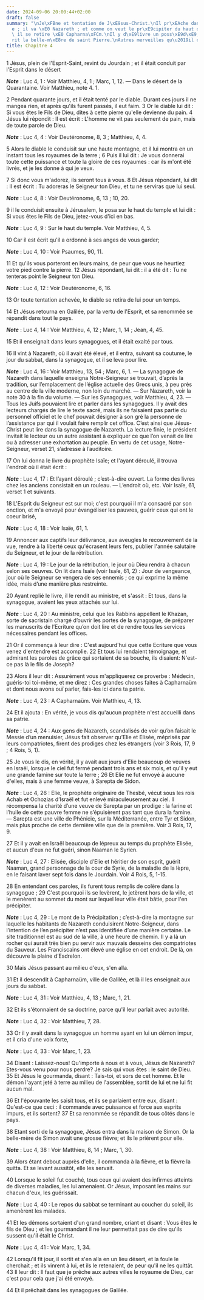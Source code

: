 ```yaml
---
date: 2024-09-06 20:00:44+02:00
draft: false
summary: "\nJe\xFBne et tentation de J\xE9sus-Christ.\nIl pr\xEAche dans la Galil\xE9\
  e ; il va \xE0 Nazareth ; et comme on veut le pr\xE9cipiter du haut d\u2019une montagne,\
  \ il se retire \xE0 Capharna\xFCm.\nIl y d\xE9livre un poss\xE9d\xE9, et gu\xE9\
  rit la belle-m\xE8re de saint Pierre.\nAutres merveilles qu\u2019il op\xE8re.\n"
title: Chapitre 4
---
```





1 Jésus, plein de l'Esprit-Saint, revint du Jourdain ; et il était conduit par l'Esprit dans le désert

***Note*** :  Luc 4, 1 : Voir Matthieu, 4, 1 ; Marc, 1, 12. ― Dans le désert de la Quarantaine. Voir Matthieu, note 4. 1.

2 Pendant quarante jours, et il était tenté par le diable. Durant ces jours il ne mangea rien, et après qu'ils furent passés, il eut faim. 3 Or le diable lui dit : Si vous êtes le Fils de Dieu, dites à cette pierre qu'elle devienne du pain. 4 Jésus lui répondit : Il est écrit : L'homme ne vit pas seulement de pain, mais de toute parole de Dieu.

***Note*** :  Luc 4, 4 : Voir Deutéronome, 8, 3 ; Matthieu, 4, 4.

5 Alors le diable le conduisit sur une haute montagne, et il lui montra en un instant tous les royaumes de la terre ; 6 Puis il lui dit : Je vous donnerai toute cette puissance et toute la gloire de ces royaumes : car ils m'ont été livrés, et je les donne à qui je veux.

7 Si donc vous m'adorez, ils seront tous à vous. 8 Et Jésus répondant, lui dit : Il est écrit : Tu adoreras le Seigneur ton Dieu, et tu ne serviras que lui seul.

***Note*** :  Luc 4, 8 : Voir Deutéronome, 6, 13 ; 10, 20.

9 il le conduisit ensuite à Jérusalem, le posa sur le haut du temple et lui dit : Si vous êtes le Fils de Dieu, jetez-vous d'ici en bas.

***Note*** :  Luc 4, 9 : Sur le haut du temple. Voir Matthieu, 4, 5.

10 Car il est écrit qu'il a ordonné à ses anges de vous garder;

***Note*** :  Luc 4, 10 : Voir Psaumes, 90, 11.

11 Et qu'ils vous porteront en leurs mains, de peur que vous ne heurtiez votre pied contre la pierre. 12 Jésus répondant, lui dit : il a été dit : Tu ne tenteras point le Seigneur ton Dieu.

***Note*** :  Luc 4, 12 : Voir Deutéronome, 6, 16.

13 Or toute tentation achevée, le diable se retira de lui pour un temps.


14 Et Jésus retourna en Galilée, par la vertu de l'Esprit, et sa renommée se répandit dans tout le pays.

***Note*** :  Luc 4, 14 : Voir Matthieu, 4, 12 ; Marc, 1, 14 ; Jean, 4, 45.

15 Et il enseignait dans leurs synagogues, et il était exalté par tous.


16 Il vint à Nazareth, où il avait été élevé, et il entra, suivant sa coutume, le jour du sabbat, dans la synagogue, et il se leva pour lire.

***Note*** :  Luc 4, 16 : Voir Matthieu, 13, 54 ; Marc, 6, 1. ― La synagogue de Nazareth dans laquelle enseigna Notre-Seigneur se trouvait, d’après la tradition, sur l’emplacement de l’église actuelle des Grecs unis, à peu près au centre de la ville moderne, non loin du marché. ― Sur Nazareth, voir la note 30 à la fin du volume. ― Sur les Synagogues, voir Matthieu, 4, 23. ― Tous les Juifs pouvaient lire et parler dans les synagogues. Il y avait des lecteurs chargés de lire le texte sacré, mais ils ne faisaient pas partie du personnel officiel et le chef pouvait désigner à son gré la personne de l’assistance par qui il voulait faire remplir cet office. C’est ainsi que Jésus-Christ peut lire dans la synagogue de Nazareth. La lecture finie, le président invitait le lecteur ou un autre assistant à expliquer ce que l’on venait de lire ou à adresser une exhortation au peuple. En vertu de cet usage, Notre-Seigneur, verset 21, s’adresse à l’auditoire.

17 On lui donna le livre du prophète Isaïe; et l'ayant déroulé, il trouva l'endroit où il était écrit :

***Note*** :  Luc 4, 17 : Et l’ayant déroulé ; c’est-à-dire ouvert. La forme des livres chez les anciens consistait en un rouleau. ― L’endroit où, etc. Voir Isaïe, 61, verset 1 et suivants.

18 L'Esprit du Seigneur est sur moi; c'est pourquoi il m'a consacré par son onction, et m'a envoyé pour évangéliser les pauvres, guérir ceux qui ont le coeur brisé,

***Note*** :  Luc 4, 18 : Voir Isaïe, 61, 1.

19 Annoncer aux captifs leur délivrance, aux aveugles le recouvrement de la vue, rendre à la liberté ceux qu'écrasent leurs fers, publier l'année salutaire du Seigneur, et le jour de la rétribution.

***Note*** :  Luc 4, 19 : Le jour de la rétribution, le jour où Dieu rendra à chacun selon ses oeuvres. On lit dans Isaïe (voir Isaïe, 61, 2) : Jour de vengeance, jour où le Seigneur se vengera de ses ennemis ; ce qui exprime la même idée, mais d’une manière plus restreinte.

20 Ayant replié le livre, il le rendit au ministre, et s'assit : Et tous, dans la synagogue, avaient les yeux attachés sur lui.

***Note*** :  Luc 4, 20 : Au ministre, celui que les Rabbins appellent le Khazan, sorte de sacristain chargé d’ouvrir les portes de la synagogue, de préparer les manuscrits de l’Ecriture qu’on doit lire et de rendre tous les services nécessaires pendant les offices.

21 Or il commença à leur dire : C'est aujourd'hui que cette Ecriture que vous venez d'entendre est accomplie. 22 Et tous lui rendaient témoignage, et admirant les paroles de grâce qui sortaient de sa bouche, ils disaient: N'est-ce pas là le fils de Joseph?


23 Alors il leur dit : Assurément vous m'appliquerez ce proverbe : Médecin, guéris-toi toi-même, et me direz : Ces grandes choses faites à Capharnaüm et dont nous avons ouï parler, fais-les ici dans ta patrie.

***Note*** :  Luc 4, 23 : A Capharnaüm. Voir Matthieu, 4, 13.

24 Et il ajouta : En vérité, je vous dis qu'aucun prophète n'est accueilli dans sa patrie.

***Note*** :  Luc 4, 24 : Aux gens de Nazareth, scandalisés de voir qu’on faisait le Messie d’un menuisier, Jésus fait observer qu’Elie et Elisée, méprisés par leurs compatriotes, firent des prodiges chez les étrangers (voir 3 Rois, 17, 9 ; 4 Rois, 5, 1).

25 Je vous le dis, en vérité, il y avait aux jours d'Elie beaucoup de veuves en Israël, lorsque le ciel fut fermé pendant trois ans et six mois, et qu'il y eut une grande famine sur toute la terre ; 26 Et Elie ne fut envoyé à aucune d'elles, mais à une femme veuve, à Sarepta de Sidon.

***Note*** :  Luc 4, 26 : Elie, le prophète originaire de Thesbé, vécut sous les rois Achab et Ochozias d’Israël et fut enlevé miraculeusement au ciel. Il récompensa la charité d’une veuve de Sarepta par un prodige : la farine et l’huile de cette pauvre femme ne s’épuisèrent pas tant que dura la famine. ― Sarepta est une ville de Phénicie, sur la Méditerranée, entre Tyr et Sidon, mais plus proche de cette dernière ville que de la première. Voir 3 Rois, 17, 9.

27 Et il y avait en Israël beaucoup de lépreux au temps du prophète Elisée, et aucun d'eux ne fut guéri, sinon Naaman le Syrien.

***Note*** :  Luc 4, 27 : Elisée, disciple d’Elie et héritier de son esprit, guérit Naaman, grand personnage de la cour de Syrie, de la maladie de la lèpre, en le faisant laver sept fois dans le Jourdain. Voir 4 Rois, 5, 1-15.

28 En entendant ces paroles, ils furent tous remplis de colère dans la synagogue ; 29 C'est pourquoi ils se levèrent, le jetèrent hors de la ville, et le menèrent au sommet du mont sur lequel leur ville était bâtie, pour l'en précipiter.

***Note*** :  Luc 4, 29 : Le mont de la Précipitation ; c’est-à-dire la montagne sur laquelle les habitants de Nazareth conduisirent Notre-Seigneur, dans l’intention de l’en précipiter n’est pas identifiée d’une manière certaine. Le site traditionnel est au sud de la ville, à une heure de chemin. Il y a là un rocher qui aurait très bien pu servir aux mauvais desseins des compatriotes du Sauveur. Les Franciscains ont élevé une église en cet endroit. De là, on découvre la plaine d’Esdrelon.

30 Mais Jésus passant au milieu d'eux, s'en alla.


31 Et il descendit à Capharnaüm, ville de Galilée, et là il les enseignait aux jours du sabbat.

***Note*** :  Luc 4, 31 : Voir Matthieu, 4, 13 ; Marc, 1, 21.

32 Et ils s'étonnaient de sa doctrine, parce qu'il leur parlait avec autorité.

***Note*** :  Luc 4, 32 : Voir Matthieu, 7, 28.


33 Or il y avait dans la synagogue un homme ayant en lui un démon impur, et il cria d'une voix forte,

***Note*** :  Luc 4, 33 : Voir Marc, 1, 23.

34 Disant : Laissez-nous! Qu'importe à nous et à vous, Jésus de Nazareth? Etes-vous venu pour nous perdre? Je sais qui vous êtes : le saint de Dieu. 35 Et Jésus le gourmanda, disant : Tais-toi, et sors de cet homme. Et le démon l'ayant jeté à terre au milieu de l'assemblée, sortit de lui et ne lui fit aucun mal.

36 Et l'épouvante les saisit tous, et ils se parlaient entre eux, disant : Qu'est-ce que ceci : il commande avec puissance et force aux esprits impurs, et ils sortent? 37 Et sa renommée se répandit de tous côtés dans le pays.


38 Etant sorti de la synagogue, Jésus entra dans la maison de Simon. Or la belle-mère de Simon avait une grosse fièvre; et ils le prièrent pour elle.

***Note*** :  Luc 4, 38 : Voir Matthieu, 8, 14 ; Marc, 1, 30.

39 Alors étant debout auprès d'elle, il commanda à la fièvre, et la fièvre la quitta. Et se levant aussitôt, elle les servait.


40 Lorsque le soleil fut couché, tous ceux qui avaient des infirmes atteints de diverses maladies, les lui amenaient. Or Jésus, imposant les mains sur chacun d'eux, les guérissait.

***Note*** :  Luc 4, 40 : Le repos du sabbat se terminant au coucher du soleil, ils amenèrent les malades.

41 Et les démons sortaient d'un grand nombre, criant et disant : Vous êtes le fils de Dieu ; et les gourmandant il ne leur permettait pas de dire qu'ils sussent qu'il était le Christ.

***Note*** :  Luc 4, 41 : Voir Marc, 1, 34.


42 Lorsqu'il fit jour, il sortit et s'en alla en un lieu désert, et la foule le cherchait ; et ils vinrent à lui, et ils le retenaient, de peur qu'il ne les quittât. 43 Il leur dit : Il faut que je prêche aux autres villes le royaume de Dieu, car c'est pour cela que j'ai été envoyé.


44 Et il prêchait dans les synagogues de Galilée.

